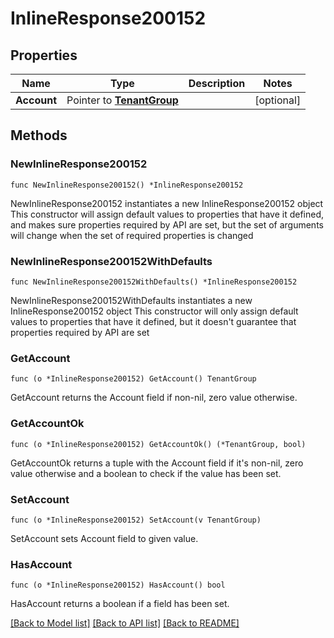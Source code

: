 # InlineResponse200152

## Properties

Name | Type | Description | Notes
------------ | ------------- | ------------- | -------------
**Account** | Pointer to [**TenantGroup**](tenantGroup.md) |  | [optional] 

## Methods

### NewInlineResponse200152

`func NewInlineResponse200152() *InlineResponse200152`

NewInlineResponse200152 instantiates a new InlineResponse200152 object
This constructor will assign default values to properties that have it defined,
and makes sure properties required by API are set, but the set of arguments
will change when the set of required properties is changed

### NewInlineResponse200152WithDefaults

`func NewInlineResponse200152WithDefaults() *InlineResponse200152`

NewInlineResponse200152WithDefaults instantiates a new InlineResponse200152 object
This constructor will only assign default values to properties that have it defined,
but it doesn't guarantee that properties required by API are set

### GetAccount

`func (o *InlineResponse200152) GetAccount() TenantGroup`

GetAccount returns the Account field if non-nil, zero value otherwise.

### GetAccountOk

`func (o *InlineResponse200152) GetAccountOk() (*TenantGroup, bool)`

GetAccountOk returns a tuple with the Account field if it's non-nil, zero value otherwise
and a boolean to check if the value has been set.

### SetAccount

`func (o *InlineResponse200152) SetAccount(v TenantGroup)`

SetAccount sets Account field to given value.

### HasAccount

`func (o *InlineResponse200152) HasAccount() bool`

HasAccount returns a boolean if a field has been set.


[[Back to Model list]](../README.md#documentation-for-models) [[Back to API list]](../README.md#documentation-for-api-endpoints) [[Back to README]](../README.md)


